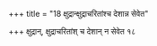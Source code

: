 +++
title = "18 क्षुद्रान्क्षुद्राचरितांश्च देशान्न सेवेत"

+++
क्षुद्रान्, क्षुद्राचरितांश् च देशान् न सेवेत १८